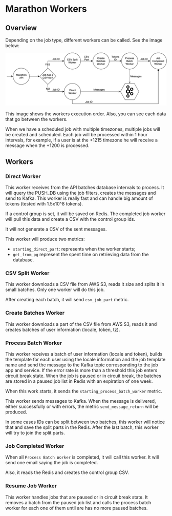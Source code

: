 Marathon Workers
================
## Overview

Depending on the job type, different workers can be called. See the image below:

![example](img/Workers.png)

This image shows the workers execution order. Also, you can see each data that go between the workers.

When we have a scheduled job with multiple timezones, multiple jobs will be created and scheduled. Each job will be processed within 1 hour intervals, for example, if a user is at the +1215 timezone he will receive a message when the +1200 is processed.

## Workers 

### Direct Worker

This worker receives from the API batches database intervals to process. It will query the PUSH_DB using the job filters, creates the messages and send to Kafka. This worker is really fast and can handle big amount of tokens (tested with 1.5x10^8 tokens).

If a control group is set, it will be saved on Redis. The completed job worker will pull this data and create a CSV with the control group ids.

It will not generate a CSV of the sent messages.

This worker will produce two metrics:
- `starting_direct_part`: represents when the worker starts;
- `get_from_pg` represent the spent time on retrieving data from the database.

### CSV Split Worker

This worker downloads a CSV file from AWS S3, reads it size and splits it in small batches.
Only one worker will do this job.

After creating each batch, it will send `csv_job_part` metric.

### Create Batches Worker

This worker downloads a part of the CSV file from AWS S3, reads it and creates batches of user information (locale, token, tz). 

### Process Batch Worker

This worker receives a batch of user information (locale and token), builds the template for each user using the locale information and the job template name and send the message to the Kafka topic corresponding to the job app and service. If the error rate is more than a threshold this job enters circuit break state. When the job is paused or in circuit break, the batches are stored in a paused job list in Redis with an expiration of one week.

When this work starts, it sends the `starting_process_batch_worker` metric.

This worker sends messages to Kafka. When the message is delivered, either successfully or with errors, the metric `send_message_return` will be produced.

In some cases IDs can be split between two batches, this worker will notice that and save the split parts in the Redis. After the last batch, this worker will try to join the split parts.

### Job Completed Worker

When all `Process Batch Worker` is completed, it will call this worker. It will send one email saying the job is completed.

Also, it reads the Redis and creates the control group CSV.

### Resume Job Worker

This worker handles jobs that are paused or in circuit break state. It removes a batch from the paused job list and calls the process batch worker for each one of them until are has no more paused batches.
